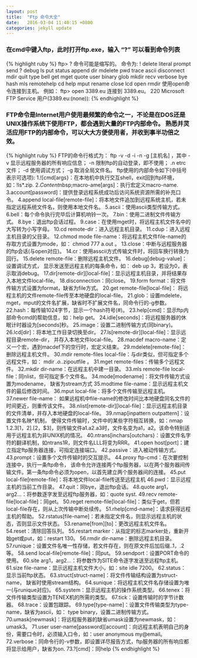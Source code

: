 ```yaml
---
layout: post
title:  "Ftp 命令大全"
date:   2016-03-04 11:40:15 +0800
categories: jekyll update
---
```



### 在cmd中键入ftp，此时打开ftp.exe，输入 “?” 可以看到命令列表

{% highlight ruby %}
ftp> ?
命令可能是缩写的。  命令为:
!               delete          literal         prompt          send
?               debug           ls              put             status
append          dir             mdelete         pwd             trace
ascii           disconnect      mdir            quit            type
bell            get             mget            quote           user
binary          glob            mkdir           recv            verbose
bye             hash            mls             remotehelp
cd              help            mput            rename
close           lcd             open            rmdir
使用open命令连接到主机。 例如：
ftp> open 3389.eu
连接到 3389.eu。
220 Microsoft FTP Service
用户(3389.eu:(none)):
{% endhighlight %}

### FTP命令是Internet用户使用最频繁的命令之一，不论是在DOS还是UNIX操作系统下使用FTP，都会遇到大量的FTP内部命令。 熟悉并灵活应用FTP的内部命令，可以大大方便使用者，并收到事半功倍之效。
{% highlight ruby %}
FTP的命令行格式为： ftp -v -d -i -n -g [主机名] ，其中
-v 显示远程服务器的所有响应信息；
-n 限制ftp的自动登录，即不使用；
.n etrc文件；
-d 使用调试方式；
-g 取消全局文件名。
ftp使用的内部命令如下(中括号表示可选项):
1.![cmd[args}：在本地机中执行交互shell，exit回到ftp环境，如：!ls*.zip.
2.$Content$nbsp;macro-ame[args]：执行宏定义macro-name.
3.account[password]：提供登录远程系统成功后访问系统资源所需的补充口令。
4.append local-file[remote-file]：将本地文件追加到远程系统主机，若未指定远程系统文件名，则使用本地文件名。
5.ascii：使用ascii类型传输方式。
6.bell：每个命令执行完毕后计算机响铃一次。
7.bin：使用二进制文件传输方式。
8.bye：退出ftp会话过程。
9.case：在使用mget时，将远程主机文件名中的大写转为小写字母。
10.cd remote-dir：进入远程主机目录。
11.cdup：进入远程主机目录的父目录。
12.chmod mode file-name：将远程主机文件file-name的存取方式设置为mode，如： chmod 777 a.out 。
13.close：中断与远程服务器的ftp会话(与open对应)。
14.cr：使用asscii方式传输文件时，将回车换行转换为回行。
15.delete remote-file：删除远程主机文件。
16.debug[debug-value]：设置调试方式， 显示发送至远程主机的每条命令，如： deb up 3，若设为0，表示取消debug。
17.dir[remote-dir][local-file]：显示远程主机目录，并将结果存入本地文件local-file。
18.disconnection：同close。
19.form format：将文件传输方式设置为format，缺省为file方式。
20.get remote-file[local-file]： 将远程主机的文件remote-file传至本地硬盘的local-file。
21.glob：设置mdelete，mget，mput的文件名扩展，缺省时不扩展文件名，同命令行的-g参数。
22.hash：每传输1024字节，显示一个hash符号(#)。
23.help[cmd]：显示ftp内部命令cmd的帮助信息，如：help get。
24.idle[seconds]：将远程服务器的休眠计时器设为[seconds]秒。
25.image：设置二进制传输方式(同binary)。
26.lcd[dir]：将本地工作目录切换至dir。
27.ls[remote-dir][local-file]：显示远程目录remote-dir， 并存入本地文件local-file。
28.macdef macro-name：定义一个宏，遇到macdef下的空行时，宏定义结束。
29.mdelete[remote-file]：删除远程主机文件。
30.mdir remote-files local-file：与dir类似，但可指定多个远程文件，如： mdir *.o.*.zipoutfile 。
31.mget remote-files：传输多个远程文件。
32.mkdir dir-name：在远程主机中建一目录。
33.mls remote-file local-file：同nlist，但可指定多个文件名。
34.mode[modename]：将文件传输方式设置为modename， 缺省为stream方式
35.modtime file-name：显示远程主机文件的最后修改时间。
36.mput local-file：将多个文件传输至远程主机。
37.newer file-name： 如果远程机中file-name的修改时间比本地硬盘同名文件的时间更近，则重传该文件。
38.nlist[remote-dir][local-file]：显示远程主机目录的文件清单，并存入本地硬盘的local-file。
39.nmap[inpattern outpattern]：设置文件名映\*机制， 使得文件传输时，文件中的某些字符相互转换，如：nmap $1.$2.$3[$1，$2].[$2，$3]，则传输文件a1.a2.a3时，文件名变为a1，a2。该命令特别适用于远程主机为非UNIX机的情况。
40.ntrans[inchars[outchars}：设置文件名字符的翻译机制，如ntrans1R，则文件名LLL将变为RRR。
41.open host[port]：建立指定ftp服务器连接，可指定连接端口。
42.passive：进入被动传输方式。
43.prompt：设置多个文件传输时的交互提示。
44.proxy ftp-cmd：在次要控制连接中，执行一条ftp命令， 该命令允许连接两个ftp服务器，以在两个服务器间传输文件。第一条ftp命令必须为open，以首先建立两个服务器间的连接。
45.put local-file[remote-file]：将本地文件local-file传送至远程主机
46.pwd：显示远程主机的当前工作目录。
47.quit：同bye，退出ftp会话。
48.quote arg1，arg2...：将参数逐字发至远程ftp服务器，如：quote syst.
49.recv remote-file[local-file]：同get。
50.reget remote-file[local-file]：类似于get，但若local-file存在，则从上次传输中断处续传。
51.rhelp[cmd-name]：请求获得远程主机的帮助。
52.rstatus[file-name]：若未指定文件名，则显示远程主机的状态，否则显示文件状态。
53.rename[from][to]：更改远程主机文件名。
54.reset：清除回答队列。
55.restart marker：从指定的标志marker处，重新开始get或put，如：restart 130。
56.rmdir dir-name：删除远程主机目录。
57.runique：设置文件名唯一性存储，若文件存在，则在原文件后加后缀..1，.2等。
58.send local-file[remote-file]：同put。
59.sendport：设置PORT命令的使用。
60.site arg1，arg2...：将参数作为SITE命令逐字发送至远程ftp主机。
61.size file-name：显示远程主机文件大小，如：site idle 7200。
62.status：显示当前ftp状态。
63.struct[struct-name]：将文件传输结构设置为struct-name， 缺省时使用stream结构。
64.sunique：将远程主机文件名存储设置为唯一(与runique对应)。
65.system：显示远程主机的操作系统类型。
66.tenex：将文件传输类型设置为TENEX机的所需的类型。
67.tick：设置传输时的字节计数器。
68.trace：设置包跟踪。
69.type[type-name]：设置文件传输类型为type-name，缺省为ascii，如：
type binary，设置二进制传输方式。
70.umask[newmask]：将远程服务器的缺省umask设置为newmask，如：umask3。
71.user user-name[password][account]：向远程主机表明自己的身份，需要口令时，必须输入口令，如：user anonymous my@email。
72.verbose：同命令行的-v参数，即设置详尽报告方式，ftp服务器的所有响应都将显示给用户，缺省为on.
73.?[cmd]：同help
{% endhighlight %}

